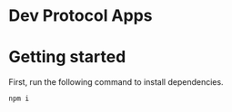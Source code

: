 # Dev Protocol Apps

# Getting started

First, run the following command to install dependencies.

```bash
npm i
```
